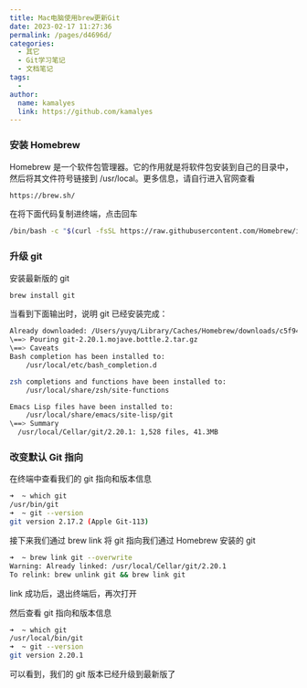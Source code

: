 ```yaml
---
title: Mac电脑使用brew更新Git
date: 2023-02-17 11:27:36
permalink: /pages/d4696d/
categories:
  - 其它
  - Git学习笔记
  - 文档笔记
tags:
  - 
author: 
  name: kamalyes
  link: https://github.com/kamalyes
---
```

### 安装 Homebrew

Homebrew 是一个软件包管理器。它的作用就是将软件包安装到自己的目录中，然后将其文件符号链接到 /usr/local。更多信息，请自行进入官网查看

```bash
https://brew.sh/
```

在将下面代码复制进终端，点击回车

```bash
/bin/bash -c "$(curl -fsSL https://raw.githubusercontent.com/Homebrew/install/HEAD/install.sh)"
```

### 升级 git

安装最新版的 git

```bash
brew install git
```

当看到下面输出时，说明 git 已经安装完成：

```bash
Already downloaded: /Users/yuyq/Library/Caches/Homebrew/downloads/c5f94c257b885992f680bbe3c2b8ec009e8856aefebac2cc1fb6608d7f006152--git-2.20.1.mojave.bottle.2.tar.gz
\==> Pouring git-2.20.1.mojave.bottle.2.tar.gz
\==> Caveats
Bash completion has been installed to:
    /usr/local/etc/bash_completion.d

zsh completions and functions have been installed to:
    /usr/local/share/zsh/site-functions

Emacs Lisp files have been installed to:
    /usr/local/share/emacs/site-lisp/git
\==> Summary
  /usr/local/Cellar/git/2.20.1: 1,528 files, 41.3MB
```

### 改变默认 Git 指向

在终端中查看我们的 git 指向和版本信息

```bash
➜  ~ which git
/usr/bin/git
➜  ~ git --version
git version 2.17.2 (Apple Git-113)
```

接下来我们通过 brew link 将 git 指向我们通过 Homebrew 安装的 git

```bash
➜  ~ brew link git --overwrite
Warning: Already linked: /usr/local/Cellar/git/2.20.1
To relink: brew unlink git && brew link git
```

link 成功后，退出终端后，再次打开

然后查看 git 指向和版本信息

```bash
➜  ~ which git
/usr/local/bin/git
➜  ~ git --version
git version 2.20.1
```

可以看到，我们的 git 版本已经升级到最新版了
